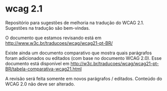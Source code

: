 # wcag 2.1
Repositório para sugestões de melhoria na tradução do WCAG 2.1. Sugestões na tradução são bem-vindas.

O documento que estamos revisando está em http://www.w3c.br/traducoes/wcag/wcag21-pt-BR/

Existe ainda um documento comparativo que mostra quais parágrafos foram adicionados ou editados (com base no documento WCAG 2.0). Esse documento está disponível em http://w3c.br/traducoes/wcag/wcag21-pt-BR/tabela-comparativa-wcag21.html

A revisão será feita somente em novos parágrafos / editados. Conteúdo do WCAG 2.0 não deve ser alterado.
